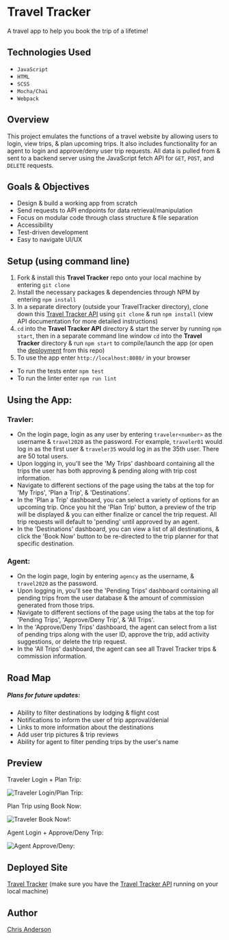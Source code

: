 # Travel Tracker

A travel app to help you book the trip of a lifetime!

## Technologies Used

* `JavaScript`
* `HTML`
* `SCSS`
* `Mocha/Chai`
* `Webpack`

## Overview

This project emulates the functions of a travel website by allowing users to login, view trips, & plan upcoming trips. It also includes functionality for an agent to login and approve/deny user trip requests. All data is pulled from & sent to a backend server using the JavaScript fetch API for `GET`, `POST`, and `DELETE` requests.

## Goals & Objectives

* Design & build a working app from scratch
* Send requests to API endpoints for data retrieval/manipulation
* Focus on modular code through class structure & file separation
* Accessibility
* Test-driven development
* Easy to navigate UI/UX

## Setup (using command line)

1. Fork & install this **Travel Tracker** repo onto your local machine by entering `git clone`
2. Install the necessary packages & dependencies through NPM by entering `npm install`
3. In a separate directory (outside your TravelTracker directory), clone down this [Travel Tracker API](https://github.com/turingschool-examples/travel-tracker-api) using `git clone` & run `npm install` (view API documentation for more detailed instructions)
4. `cd` into the **Travel Tracker API** directory & start the server by running `npm start`, then in a separate command line window `cd` into the **Travel Tracker** directory & run `npm start` to compile/launch the app (or open the [deployment](https://mistercanderson.github.io/travel_tracker/) from this repo)
5. To use the app enter `http://localhost:8080/` in your browser

* To run the tests enter `npm test`
* To run the linter enter `npm run lint`

## Using the App:

### Travler:
* On the login page, login as any user by entering `traveler<number>` as the username & `travel2020` as the password. For example, `traveler01` would log in as the first user & `traveler35` would log in as the 35th user. There are 50 total users.
* Upon logging in, you'll see the 'My Trips' dashboard containing all the trips the user has both approving & pending along with trip cost information.
* Navigate to different sections of the page using the tabs at the top for 'My Trips', 'Plan a Trip', & 'Destinations'.
* In the 'Plan a Trip' dashboard, you can select a variety of options for an upcoming trip. Once you hit the 'Plan Trip' button, a preview of the trip will be displayed & you can either finalize or cancel the trip request. All trip requests will default to 'pending' until approved by an agent.
* In the 'Destinations' dashboard, you can view a list of all destinations, & click the 'Book Now' button to be re-directed to the trip planner for that specific destination.

### Agent:
* On the login page, login by entering `agency` as the username, & `travel2020` as the password.
* Upon logging in, you'll see the 'Pending Trips' dashboard containing all pending trips from the user database & the amount of commission generated from those trips.
* Navigate to different sections of the page using the tabs at the top for 'Pending Trips', 'Approve/Deny Trip', & 'All Trips'.
* In the 'Approve/Deny Trips' dashboard, the agent can select from a list of pending trips along with the user ID, approve the trip, add activity suggestions, or delete the trip request.
* In the 'All Trips' dashboard, the agent can see all Travel Tracker trips & commission information.

## Road Map
##### Plans for future updates:

* Ability to filter destinations by lodging & flight cost
* Notifications to inform the user of trip approval/denial
* Links to more information about the destinations
* Add user trip pictures & trip reviews
* Ability for agent to filter pending trips by the user's name

## Preview

Traveler Login + Plan Trip:

![Traveler Login/Plan Trip:](https://media.giphy.com/media/gNoEsLOV1ApZjf0LNb/giphy.gif)

Plan Trip using Book Now:

![Traveler Book Now!:](https://media.giphy.com/media/gErfFVYF7nbCU6IV08/giphy.gif)

Agent Login + Approve/Deny Trip:

![Agent Approve/Deny:](https://media.giphy.com/media/wG6IlYxaSLHc77G2DZ/giphy.gif)

## Deployed Site

[Travel Tracker](https://mistercanderson.github.io/travel_tracker/)
(make sure you have the [Travel Tracker API](https://github.com/turingschool-examples/travel-tracker-api) running on your local machine)

## Author 

[Chris Anderson](https://github.com/mistercanderson)